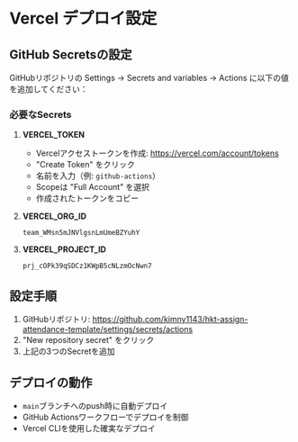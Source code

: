 # Vercel デプロイ設定

## GitHub Secretsの設定

GitHubリポジトリの Settings → Secrets and variables → Actions に以下の値を追加してください：

### 必要なSecrets

1. **VERCEL_TOKEN**
   - Vercelアクセストークンを作成: https://vercel.com/account/tokens
   - "Create Token" をクリック
   - 名前を入力（例: `github-actions`）
   - Scopeは "Full Account" を選択
   - 作成されたトークンをコピー

2. **VERCEL_ORG_ID**
   ```
   team_WMsn5mJNVlgsnLmUmeBZYuhY
   ```

3. **VERCEL_PROJECT_ID**
   ```
   prj_cOPk39qSDCz1KWpB5cNLzmOcNwn7
   ```

## 設定手順

1. GitHubリポジトリ: https://github.com/kimny1143/hkt-assign-attendance-template/settings/secrets/actions
2. "New repository secret" をクリック
3. 上記の3つのSecretを追加

## デプロイの動作

- `main`ブランチへのpush時に自動デプロイ
- GitHub Actionsワークフローでデプロイを制御
- Vercel CLIを使用した確実なデプロイ